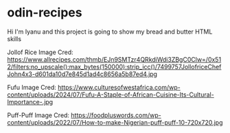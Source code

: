 # odin-recipes
Hi I'm Iyanu and this project is going to show my bread and butter HTML skills

Jollof Rice Image Cred: https://www.allrecipes.com/thmb/EJn9SMTzr4QRkdiWdi3ZBgC0Clw=/0x512/filters:no_upscale():max_bytes(150000):strip_icc()/7499757JollofriceChefJohn4x3-d601da10d7e845d1ad4c8656a5b87ed4.jpg

Fufu Image Cred: https://www.culturesofwestafrica.com/wp-content/uploads/2024/07/Fufu-A-Staple-of-African-Cuisine-Its-Cultural-Importance-.jpg

Puff-Puff Image Cred: https://foodpluswords.com/wp-content/uploads/2022/07/How-to-make-Nigerian-puff-puff-10-720x720.jpg

